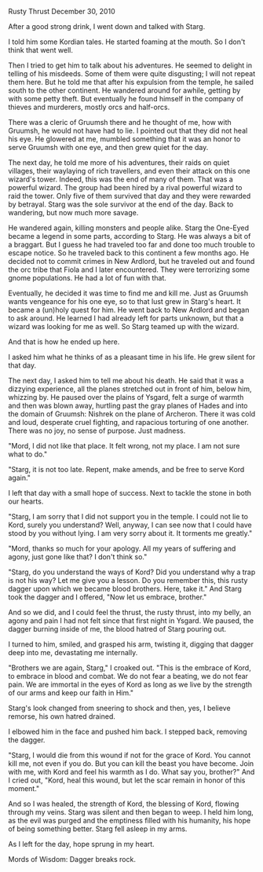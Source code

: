 Rusty Thrust
December 30, 2010

After a good strong drink, I went down and talked with Starg.

I told him some Kordian tales. He started foaming at the mouth. So I don't think that went well.

Then I tried to get him to talk about his adventures. He seemed to delight in telling of his misdeeds. Some of them were quite disgusting; I will not repeat them here. But he told me that after his expulsion from the temple, he sailed south to the other continent. He wandered around for awhile, getting by with some petty theft. But eventually he found himself in the company of thieves and murderers, mostly orcs and half-orcs.

There was a cleric of Gruumsh there and he thought of me, how with Gruumsh, he would not have had to lie. I pointed out that they did not heal his eye. He glowered at me, mumbled something that it was an honor to serve Gruumsh with one eye,  and then grew quiet for the day.

The next day, he told me more of his adventures, their raids on quiet villages, their waylaying of rich travellers, and even their attack on this one wizard's tower. Indeed, this was the end of many of them. That was a powerful wizard. The group had been hired by a rival powerful wizard to raid the tower. Only five of them survived that day and they were rewarded by betrayal. Starg was the sole survivor at the end of the day. Back to wandering, but now much more savage.

He wandered again, killing monsters and people alike. Starg the One-Eyed became a legend in some parts, according to Starg. He was always a bit of a braggart. But I guess he had traveled too far and done too much trouble to escape notice. So he traveled back to this continent a few months ago. He decided not to commit crimes in New Ardlord, but he traveled out and found the orc tribe that Fiola and I later encountered. They were terrorizing some gnome populations. He had a lot of fun with that.

Eventually, he decided it was time to find me and kill me. Just as Gruumsh wants vengeance for his one eye, so to that lust grew in Starg's heart. It became a (un)holy quest for him. He went back to New Ardlord and began to ask around. He learned I had already left for parts unknown, but that a wizard was looking for me as well. So Starg teamed up with the wizard.

And that is how he ended up here.

I asked him what he thinks of as a pleasant time in his life. He grew silent for that day.

The next day, I asked him to tell me about his death. He said that it was a dizzying experience, all the planes stretched out in front of him, below him, whizzing by. He paused over the plains of Ysgard, felt a surge of warmth and then was blown away, hurtling past the gray planes of Hades and into the domain of Gruumsh: Nishrek on the plane of Archeron. There it was cold and loud, desperate cruel fighting, and rapacious torturing of one another. There was no joy, no sense of purpose. Just madness.

"Mord, I did not like that place. It felt wrong, not my place. I am not sure what to do."

"Starg, it is not too late. Repent, make amends, and be free to serve Kord again."

I left that day with a small hope of success. Next to tackle the stone in both our hearts.

"Starg, I am sorry that I did not support you in the temple. I could not lie to Kord, surely you understand? Well, anyway, I can see now that I could have stood by you without lying. I am very sorry about it. It torments me greatly."

"Mord, thanks so much for your apology. All my years of suffering and agony, just gone like that? I don't think so."

"Starg, do you understand the ways of Kord? Did you understand why a trap is not his way? Let me give you a lesson. Do you remember this, this rusty dagger upon which we became blood brothers. Here, take it." And Starg took the dagger and I offered, "Now let us embrace, brother."

And so we did, and I could feel the thrust, the rusty thrust, into my belly, an agony and pain I had not felt since that first night in Ysgard. We paused, the dagger burning inside of me, the blood hatred of Starg pouring out.

I turned to him, smiled, and grasped his arm, twisting it, digging that dagger deep into me, devastating me internally.

"Brothers we are again, Starg," I croaked out. "This is the embrace of Kord, to embrace in blood and combat. We do not fear a beating, we do not fear pain. We are immortal in the eyes of Kord as long as we live by the strength of our arms and keep our faith in Him."

Starg's look changed from sneering to shock and then, yes, I believe remorse, his own hatred drained.

I elbowed him in the face and pushed him back. I stepped back, removing the dagger.

"Starg, I would die from this wound if not for the grace of Kord. You cannot kill me, not even if you do. But you can kill the beast you have become. Join with me, with Kord and feel his warmth as I do. What say you, brother?" And I cried out, "Kord, heal this wound, but let the scar remain in honor of this moment."

And so I was healed, the strength of Kord, the blessing of Kord, flowing through my veins. Starg was silent and then began to weep. I held him long, as the evil was purged and the emptiness filled with his humanity, his hope of being something better. Starg fell asleep in my arms.

As I left for the day, hope sprung in my heart.

Mords of Wisdom: Dagger breaks rock.
